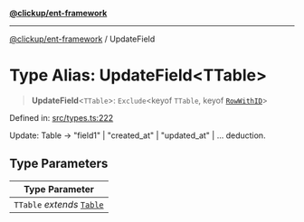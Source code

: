 [**@clickup/ent-framework**](../README.md)

***

[@clickup/ent-framework](../globals.md) / UpdateField

# Type Alias: UpdateField\<TTable\>

> **UpdateField**\<`TTable`\>: `Exclude`\<keyof `TTable`, keyof [`RowWithID`](RowWithID.md)\>

Defined in: [src/types.ts:222](https://github.com/clickup/ent-framework/blob/master/src/types.ts#L222)

Update: Table -> "field1" | "created_at" | "updated_at" | ... deduction.

## Type Parameters

| Type Parameter |
| ------ |
| `TTable` *extends* [`Table`](Table.md) |
